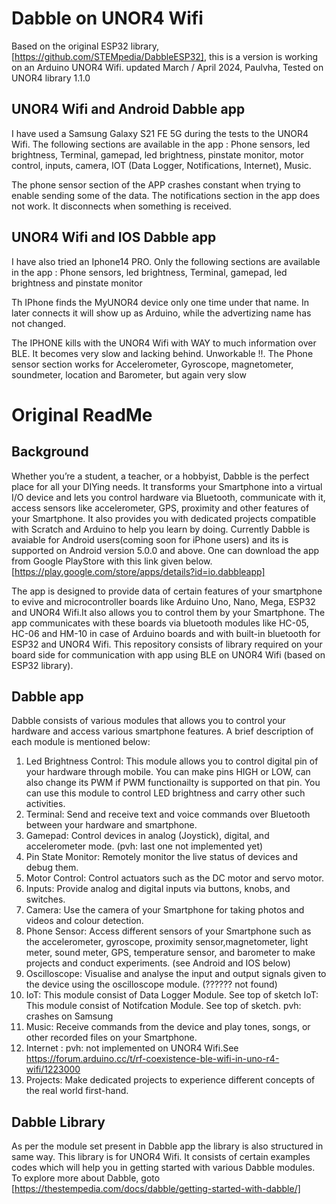 # Dabble on UNOR4 Wifi

Based on the original ESP32 library,[https://github.com/STEMpedia/DabbleESP32], this is a version is working on an Arduino UNOR4 Wifi.
updated March / April 2024, Paulvha, Tested on UNOR4 library 1.1.0

## UNOR4 Wifi and Android Dabble app
I have used a Samsung Galaxy S21 FE 5G during the tests to the UNOR4 Wifi. The following sections are available in the app :
Phone sensors, led brightness, Terminal, gamepad, led brightness, pinstate monitor, motor control, inputs, camera, IOT (Data Logger, Notifications, Internet), Music.

The phone sensor section of the APP crashes constant when trying to enable sending some of the data. 
The notifications section in the app does not work. It disconnects when something is received.

## UNOR4 Wifi and IOS Dabble app
I have also tried an Iphone14 PRO. Only the following sections are available in the app :
Phone sensors, led brightness, Terminal, gamepad, led brightness and pinstate monitor

Th IPhone finds the MyUNOR4 device only one time under that name. In later connects it will show up as Arduino, while the advertizing name has not changed.

The IPHONE kills with the UNOR4 Wifi with WAY to much information over BLE. It becomes very slow and lacking behind. Unworkable !!.
The Phone sensor section works for Accelerometer, Gyroscope, magnetometer, soundmeter, location and Barometer, but again very slow

# Original ReadMe

## Background
Whether you’re a student, a teacher, or a hobbyist, Dabble is the perfect place for all your DIYing needs. It transforms your Smartphone into a virtual I/O device and lets you control hardware via Bluetooth, communicate with it, access sensors like accelerometer, GPS, proximity and other features of your Smartphone. It also provides you with dedicated projects compatible with Scratch and Arduino to help you learn by doing. Currently Dabble is avaiable for Android users(coming soon for iPhone users) and its is supported on Android version 5.0.0 and above. One can download the app from Google PlayStore with this link given below. [https://play.google.com/store/apps/details?id=io.dabbleapp]

The app is designed to provide data of certain features of your smartphone to evive and microcontroller boards like Arduino Uno, Nano, Mega, ESP32 and UNOR4 Wifi.It also allows you to control them by your Smartphone. The app communicates with these boards via bluetooth modules like HC-05, HC-06 and HM-10 in case of Arduino boards and with built-in bluetooth for ESP32 and UNOR4 Wifi. This repository consists of library required on your board side for communication with app using BLE on UNOR4 Wifi (based on ESP32 library). 

## Dabble app

Dabble consists of various modules that allows you to control your hardware and access various smartphone features. A brief description of each module is mentioned below:

1) Led Brightness Control: This module allows you to control digital pin of your hardware through mobile. You can make pins HIGH or LOW, can also change its PWM if PWM functionailty is supported on that pin. You can use this module to control LED brightness and carry other such activities.
2) Terminal: Send and receive text and voice commands over Bluetooth between your hardware and smartphone.
3) Gamepad: Control devices in analog (Joystick), digital, and accelerometer mode. (pvh: last one not implemented yet)
4) Pin State Monitor: Remotely monitor the live status of devices and debug them.
5) Motor Control: Control actuators such as the DC motor and servo motor.
6) Inputs: Provide analog and digital inputs via buttons, knobs, and switches.
7) Camera: Use the camera of your Smartphone for taking photos and videos and colour detection.
8) Phone Sensor: Access different sensors of your Smartphone such as the accelerometer, gyroscope, proximity sensor,magnetometer, light meter, sound meter, GPS, temperature sensor, and barometer to make projects and conduct experiments. (see Android and IOS below)
9) Oscilloscope: Visualise and analyse the input and output signals given to the device using the oscilloscope module. (?????? not found)
10) IoT: This module consist of Data Logger Module. See top of sketch
    IoT: This module consist of Notifcation Module. See top of sketch. pvh: crashes on Samsung
11) Music: Receive commands from the device and play tones, songs, or other recorded files on your Smartphone.
12) Internet : pvh: not implemented on UNOR4 Wifi.See https://forum.arduino.cc/t/rf-coexistence-ble-wifi-in-uno-r4-wifi/1223000
12) Projects: Make dedicated projects to experience different concepts of the real world first-hand.

## Dabble Library
As per the module set present in Dabble app the library is also structured in same way. This library is for UNOR4 Wifi. It consists of certain examples codes which will help you in getting started with various Dabble modules. To explore more about Dabble, goto [https://thestempedia.com/docs/dabble/getting-started-with-dabble/]



